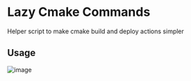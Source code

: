 # Lazy Cmake Commands
Helper script to make cmake build and deploy actions simpler

## Usage

![image](https://user-images.githubusercontent.com/14861809/222256737-5f602dc6-5752-40e8-b12b-4f2da22096e0.png)
